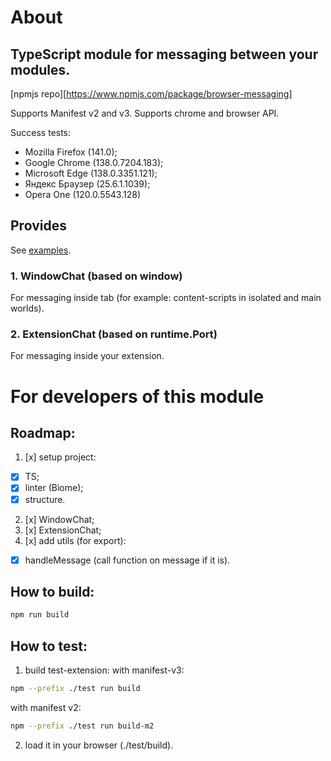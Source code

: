 # About

## TypeScript module for messaging between your modules.

[npmjs repo][https://www.npmjs.com/package/browser-messaging]

Supports Manifest v2 and v3.
Supports chrome and browser API.

Success tests:
- Mozilla Firefox (141.0);
- Google Chrome   (138.0.7204.183);
- Microsoft Edge  (138.0.3351.121);
- Яндекс Браузер  (25.6.1.1039);
- Opera One       (120.0.5543.128)

## Provides

See [examples](./test/src/).

### 1. WindowChat (based on window)
For messaging inside tab (for example: content-scripts in isolated and main worlds).

### 2. ExtensionChat (based on runtime.Port)
For messaging inside your extension.


# For developers of this module

## Roadmap:
1. [x] setup project:
  - [x] TS;
  - [x] linter (Biome);
  - [x] structure.
2. [x] WindowChat;
3. [x] ExtensionChat;
4. [x] add utils (for export):
  - [x] handleMessage (call function on message if it is).

## How to build:
```bash
npm run build
```

## How to test:
1. build test-extension:
  with manifest-v3:
  ```bash
  npm --prefix ./test run build
  ```
  with manifest v2:
  ```bash
  npm --prefix ./test run build-m2
  ```
2. load it in your browser (./test/build).
